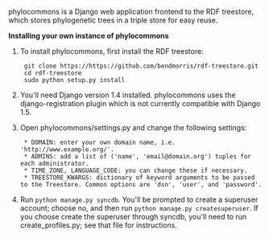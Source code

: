 phylocommons is a Django web application frontend to the RDF treestore, which 
stores phylogenetic trees in a triple store for easy reuse.


**Installing your own instance of phylocommons**

1. To install phylocommons, first install the RDF treestore:

        git clone https://https://github.com/bendmorris/rdf-treestore.git
        cd rdf-treestore
        sudo python setup.py install

2. You'll need Django version 1.4 installed. phylocommons uses the django-registration plugin
which is not currently compatible with Django 1.5.

3. Open phylocommons/settings.py and change the following settings:

        * DOMAIN: enter your own domain name, i.e. 'http://www.example.org/'.
        * ADMINS: add a list of ('name', 'email@domain.org') tuples for each administrator.
        * TIME_ZONE, LANGUAGE_CODE: you can change these if necessary.
        * TREESTORE_KWARGS: dictionary of keyword arguments to be passed to the Treestore. Common options are 'dsn', 'user', and 'password'.

3. Run `python manage.py syncdb`. You'll be prompted to create a superuser 
account; choose no, and then run `python manage.py createsuperuser`. If you
choose create the superuser through syncdb, you'll need to run create_profiles.py;
see that file for instructions.